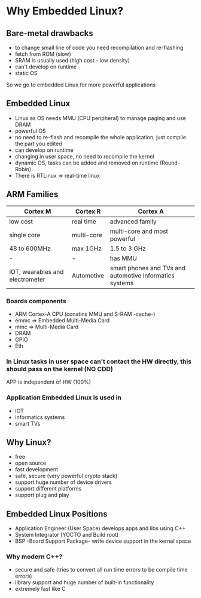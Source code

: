 # Why Embedded Linux?

## Bare-metal drawbacks
- to change small line of code you need recompilation and re-flashing 
- fetch from ROM (slow)
- SRAM is usually used (high cost - low density)
- can't develop on runtime 
- static OS

So we go to embedded Linux for more powerful applications 

## Embedded Linux
- Linux as OS needs MMU (CPU peripheral) to manage paging and use DRAM
- powerful OS
- no need to re-flash and recompile the whole application, just compile the part you edited
- can develop on runtime
- changing in user space, no need to recompile the kernel
- dynamic OS, tasks can be added and removed on runtime (Round-Robin)
- There is RTLinux => real-time linux
 

## ARM Families
| Cortex M | Cortex R | Cortex A|
| --- | --- | -- |
|low cost |real time| advanced family |
|single core |multi-core| multi-core and most powerful |
| 48 to 600MHz | max 1GHz | 1.5 to 3 GHz|
|-|-| has MMU|
|IOT, wearables and electrometer | Automotive | smart phones and TVs and automotive informatics systems|


### Boards components
- ARM Cortex-A CPU (conatins MMU and S-RAM -cache-)
- emmc => Embedded Multi-Media Card
- mmc =>  Multi-Media Card
- DRAM
- GPIO
- Eth

### In Linux tasks in user space can't contact the HW directly, this should pass on the kernel (NO CDD)
APP is independent of HW (100%)

### Application Embedded Linux is used in
- IOT
- informatics systems
- smart TVs


## Why Linux?
- free
- open source 
- fast development
- safe, secure (very powerful crypto stack)
- support huge number of device drivers
- support different platforms
- support plug and play 

## Embedded Linux Positions
- Application Engineer (User Space) develops apps and libs using C++
- System Integrator (YOCTO and Build root)
- BSP -Board Support Package- write device support in the kernel space


### Why modern C++?
- secure and safe (tries to convert all run time errors to be compile time errors)
- library support and huge number of built-in functionality
- extremely fast like C

